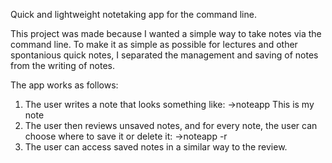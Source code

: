Quick and lightweight notetaking app for the command line. 

This project was made because I wanted a simple way to take notes via the command line. To make it as simple as possible for lectures and other spontanious quick notes, I separated the management and saving of notes from the writing of notes. 

The app works as follows:
1. The user writes a note that looks something like:
     ->noteapp This is my note
2. The user then reviews unsaved notes, and for every note, the user can choose where to save it or delete it:
     ->noteapp -r
3. The user can access saved notes in a similar way to the review.
